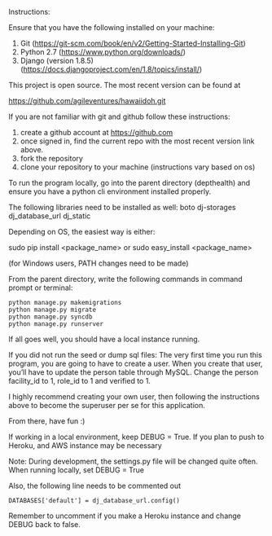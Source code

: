 Instructions:

Ensure that you have the following installed on your machine:

1. Git (https://git-scm.com/book/en/v2/Getting-Started-Installing-Git)
3. Python 2.7 (https://www.python.org/downloads/)
4. Django (version 1.8.5) (https://docs.djangoproject.com/en/1.8/topics/install/)

This project is open source. The most recent version can be found at

https://github.com/agileventures/hawaiidoh.git

If you are not familiar with git and github follow these instructions:

1. create a github account at https://github.com
2. once signed in, find the current repo with the most recent version link above.
3. fork the repository
4. clone your repository to your machine (instructions vary based on os)

To run the program locally, go into the parent directory (depthealth) and ensure
you have a python cli environment installed properly.

The following libraries need to be installed as well:
boto
dj-storages
dj_database_url
dj_static

Depending on OS, the easiest way is either:

sudo pip install <package_name>
or
sudo easy_install <package_name>

(for Windows users, PATH changes need to be made)

From the parent directory, write the following commands in command prompt or terminal:

```
python manage.py makemigrations
python manage.py migrate
python manage.py syncdb
python manage.py runserver
```

If all goes well, you should have a local instance running.

If you did not run the seed or dump sql files:
The very first time you run this program, you are going to have to create a user. When you create that user, you’ll have to update the person table through MySQL. Change the person facility_id to 1, role_id to 1 and verified to 1.

I highly recommend creating your own user, then following the instructions above to become the superuser per se for this application.

From there, have fun :)


If working in a local environment, keep DEBUG = True. If you plan to push to Heroku, and AWS instance may be necessary

Note: During development, the settings.py file will be changed quite often. When running locally, set DEBUG = True

Also, the following line needs to be commented out

```
DATABASES['default'] = dj_database_url.config()
```

Remember to uncomment if you make a Heroku instance and change DEBUG back to false.
